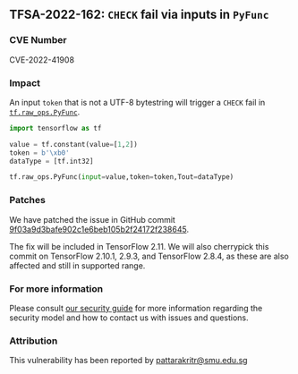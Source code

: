## TFSA-2022-162: `CHECK` fail via inputs in `PyFunc`

### CVE Number
CVE-2022-41908

### Impact
An input `token` that is not a UTF-8 bytestring will trigger a `CHECK` fail in [`tf.raw_ops.PyFunc`](https://github.com/tensorflow/tensorflow/blob/master/tensorflow/python/lib/core/py_func.cc).

```python
import tensorflow as tf

value = tf.constant(value=[1,2])
token = b'\xb0'
dataType = [tf.int32]

tf.raw_ops.PyFunc(input=value,token=token,Tout=dataType)
```

### Patches
We have patched the issue in GitHub commit [9f03a9d3bafe902c1e6beb105b2f24172f238645](https://github.com/tensorflow/tensorflow/commit/9f03a9d3bafe902c1e6beb105b2f24172f238645).

The fix will be included in TensorFlow 2.11. We will also cherrypick this commit on TensorFlow 2.10.1, 2.9.3, and TensorFlow 2.8.4, as these are also affected and still in supported range.


### For more information
Please consult [our security guide](https://github.com/tensorflow/tensorflow/blob/master/SECURITY.md) for more information regarding the security model and how to contact us with issues and questions.


### Attribution
This vulnerability has been reported by pattarakritr@smu.edu.sg
